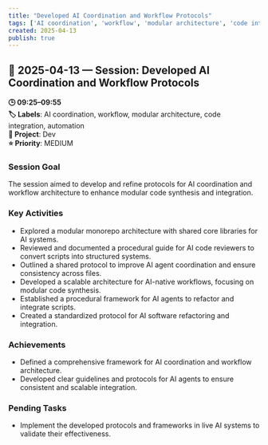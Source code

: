 ```yaml
---
title: "Developed AI Coordination and Workflow Protocols"
tags: ['AI coordination', 'workflow', 'modular architecture', 'code integration', 'automation']
created: 2025-04-13
publish: true
---
```


## 📅 2025-04-13 — Session: Developed AI Coordination and Workflow Protocols

**🕒 09:25–09:55**  
**🏷️ Labels**: AI coordination, workflow, modular architecture, code integration, automation  
**📂 Project**: Dev  
**⭐ Priority**: MEDIUM  


### Session Goal
The session aimed to develop and refine protocols for AI coordination and workflow architecture to enhance modular code synthesis and integration.

### Key Activities
- Explored a modular monorepo architecture with shared core libraries for AI systems.
- Reviewed and documented a procedural guide for AI code reviewers to convert scripts into structured systems.
- Outlined a shared protocol to improve AI agent coordination and ensure consistency across files.
- Developed a scalable architecture for AI-native workflows, focusing on modular code synthesis.
- Established a procedural framework for AI agents to refactor and integrate scripts.
- Created a standardized protocol for AI software refactoring and integration.

### Achievements
- Defined a comprehensive framework for AI coordination and workflow architecture.
- Developed clear guidelines and protocols for AI agents to ensure consistent and scalable integration.

### Pending Tasks
- Implement the developed protocols and frameworks in live AI systems to validate their effectiveness.
